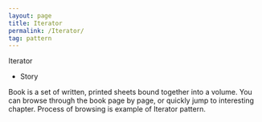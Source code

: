 ```yaml
---
layout: page
title: Iterator
permalink: /Iterator/
tag: pattern
---
```


Iterator
* Story 

Book is a set of written, printed sheets bound together into a volume.
You can browse through the book page by page, or quickly jump to interesting chapter.
Process of browsing is example of Iterator pattern.



